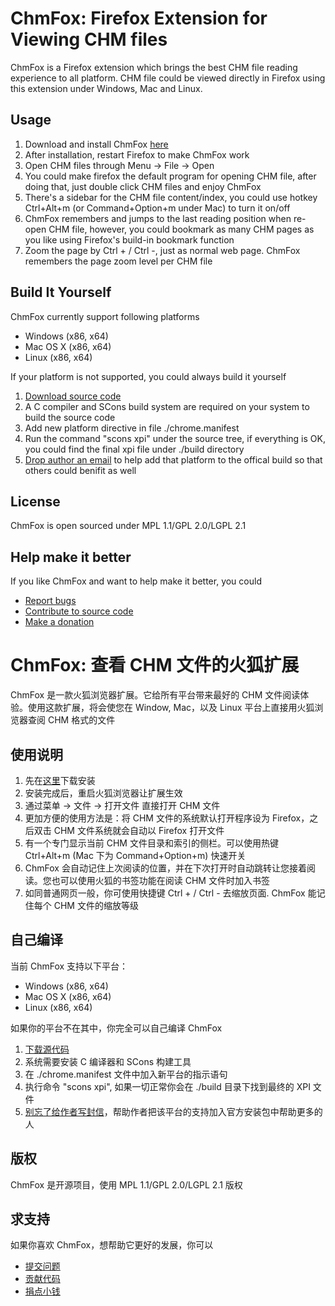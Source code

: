 # ChmFox: Firefox Extension for Viewing CHM files #

ChmFox is a Firefox extension which brings the best CHM file reading experience to all platform. CHM file could be viewed directly in Firefox using this extension under Windows, Mac and Linux.

## Usage ##

1. Download and install ChmFox [here](http://addons.mozilla.org/firefox/addon/chmfox/)
2. After installation, restart Firefox to make ChmFox work
3. Open CHM files through Menu -> File -> Open
4. You could make firefox the default program for opening CHM file, after doing that, just double click CHM files and enjoy ChmFox
5. There's a sidebar for the CHM file content/index, you could use hotkey Ctrl+Alt+m (or Command+Option+m under Mac) to turn it on/off
6. ChmFox remembers and jumps to the last reading position when re-open CHM file, however, you could bookmark as many CHM pages as you like using Firefox's build-in bookmark function
7. Zoom the page by Ctrl + / Ctrl -, just as normal web page. ChmFox remembers the page zoom level per CHM file

## Build It Yourself ##

ChmFox currently support following platforms

- Windows (x86, x64)
- Mac OS X (x86, x64)
- Linux (x86, x64)

If your platform is not supported, you could always build it yourself

1. [Download source code](https://bitbucket.org/zhuoqiang/chmfox) 
2. A C compiler and SCons build system are required on your system to build the source code
3. Add new platform directive in file ./chrome.manifest
4. Run the command "scons xpi" under the source tree, if everything is OK, you could find the final xpi file under ./build directory
5. [Drop author an email](mailto:zhuo.qiang@gmail.com>) to help add that platform to the offical build so that others could benifit as well

## License ##

ChmFox is open sourced under MPL 1.1/GPL 2.0/LGPL 2.1


## Help make it better ##

If you like ChmFox and want to help make it better, you could

- [Report bugs](https://bitbucket.org/zhuoqiang/chmfox/issues)
- [Contribute to source code](https://bitbucket.org/zhuoqiang/chmfox)
- [Make a donation](https://addons.mozilla.org/firefox/addon/chmfox)


# ChmFox: 查看 CHM 文件的火狐扩展 #

ChmFox 是一款火狐浏览器扩展。它给所有平台带来最好的 CHM 文件阅读体验。使用这款扩展，将会使您在 Window, Mac，以及 Linux 平台上直接用火狐浏览器查阅 CHM 格式的文件

## 使用说明 ##

1. 先在[这里](http://addons.mozilla.org/firefox/addon/chmfox/)下载安装
2. 安装完成后，重启火狐浏览器让扩展生效
3. 通过菜单 -> 文件 -> 打开文件 直接打开 CHM 文件
4. 更加方便的使用方法是：将 CHM 文件的系统默认打开程序设为 Firefox，之后双击 CHM 文件系统就会自动以 Firefox 打开文件
5. 有一个专门显示当前 CHM 文件目录和索引的侧栏。可以使用热键 Ctrl+Alt+m (Mac 下为 Command+Option+m) 快速开关
6. ChmFox 会自动记住上次阅读的位置，并在下次打开时自动跳转让您接着阅读。您也可以使用火狐的书签功能在阅读 CHM 文件时加入书签
7. 如同普通网页一般，你可使用快捷键 Ctrl + / Ctrl - 去缩放页面. ChmFox 能记住每个 CHM 文件的缩放等级

## 自己编译 ##

当前 ChmFox 支持以下平台：

- Windows (x86, x64)
- Mac OS X (x86, x64)
- Linux (x86, x64)

如果你的平台不在其中，你完全可以自己编译 ChmFox

1. [下载源代码](https://bitbucket.org/zhuoqiang/chmfox) 
2. 系统需要安装 C 编译器和 SCons 构建工具
3. 在 ./chrome.manifest 文件中加入新平台的指示语句
4. 执行命令 "scons xpi", 如果一切正常你会在 ./build 目录下找到最终的 XPI 文件
5. [别忘了给作者写封信](mailto:zhuo.qiang@gmail.com>)，帮助作者把该平台的支持加入官方安装包中帮助更多的人

## 版权 ##

ChmFox 是开源项目，使用 MPL 1.1/GPL 2.0/LGPL 2.1 版权


## 求支持 ##

如果你喜欢 ChmFox，想帮助它更好的发展，你可以

- [提交问题](https://bitbucket.org/zhuoqiang/chmfox/issues)
- [贡献代码](https://bitbucket.org/zhuoqiang/chmfox)
- [捐点小钱](https://addons.mozilla.org/firefox/addon/chmfox)
